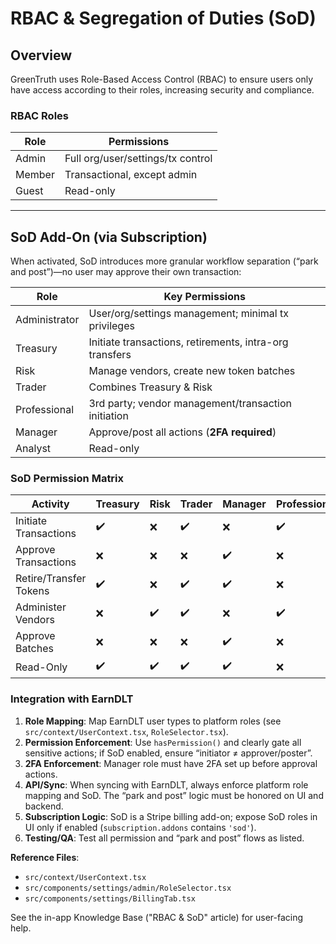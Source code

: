 
# RBAC & Segregation of Duties (SoD)

## Overview

GreenTruth uses Role-Based Access Control (RBAC) to ensure users only have access according to their roles, increasing security and compliance.

### RBAC Roles

| Role     | Permissions                            |
|----------|----------------------------------------|
| Admin    | Full org/user/settings/tx control      |
| Member   | Transactional, except admin            |
| Guest    | Read-only                              |

---

## SoD Add-On (via Subscription)

When activated, SoD introduces more granular workflow separation (“park and post”)—no user may approve their own transaction:

| Role           | Key Permissions                                                                       |
|----------------|---------------------------------------------------------------------------------------|
| Administrator  | User/org/settings management; minimal tx privileges                                   |
| Treasury       | Initiate transactions, retirements, intra-org transfers                               |
| Risk           | Manage vendors, create new token batches                                              |
| Trader         | Combines Treasury & Risk                                                              |
| Professional   | 3rd party; vendor management/transaction initiation                                   |
| Manager        | Approve/post all actions (**2FA required**)                                           |
| Analyst        | Read-only                                                                             |

### SoD Permission Matrix

| Activity               | Treasury | Risk | Trader | Manager | Professional | Analyst |
|------------------------|----------|------|--------|---------|--------------|---------|
| Initiate Transactions  | ✔️       | ❌   | ✔️     | ❌      | ✔️           | ❌      |
| Approve Transactions   | ❌       | ❌   | ❌     | ✔️      | ❌           | ❌      |
| Retire/Transfer Tokens | ✔️       | ❌   | ✔️     | ✔️      | ❌           | ❌      |
| Administer Vendors     | ❌       | ✔️   | ✔️     | ❌      | ✔️           | ❌      |
| Approve Batches        | ❌       | ❌   | ❌     | ✔️      | ❌           | ❌      |
| Read-Only              | ✔️       | ✔️   | ✔️     | ✔️      | ❌           | ✔️      |

### Integration with EarnDLT

1. **Role Mapping**: Map EarnDLT user types to platform roles (see `src/context/UserContext.tsx`, `RoleSelector.tsx`).
2. **Permission Enforcement**: Use `hasPermission()` and clearly gate all sensitive actions; if SoD enabled, ensure “initiator ≠ approver/poster”.
3. **2FA Enforcement**: Manager role must have 2FA set up before approval actions.
4. **API/Sync**: When syncing with EarnDLT, always enforce platform role mapping and SoD. The “park and post” logic must be honored on UI and backend.
5. **Subscription Logic**: SoD is a Stripe billing add-on; expose SoD roles in UI only if enabled (`subscription.addons` contains `'sod'`).
6. **Testing/QA**: Test all permission and “park and post” flows as listed.

**Reference Files**:
- `src/context/UserContext.tsx`
- `src/components/settings/admin/RoleSelector.tsx`
- `src/components/settings/BillingTab.tsx`

See the in-app Knowledge Base ("RBAC & SoD" article) for user-facing help.

